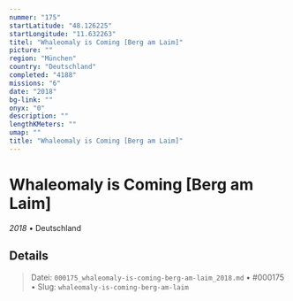 ```yaml
---
nummer: "175"
startLatitude: "48.126225"
startLongitude: "11.632263"
titel: "Whaleomaly is Coming [Berg am Laim]"
picture: ""
region: "München"
country: "Deutschland"
completed: "4188"
missions: "6"
date: "2018"
bg-link: ""
onyx: "0"
description: ""
lengthKMeters: ""
umap: ""
title: "Whaleomaly is Coming [Berg am Laim]"
---
```

# Whaleomaly is Coming [Berg am Laim]

*2018* • Deutschland



## Details








> Datei: `000175_whaleomaly-is-coming-berg-am-laim_2018.md` • #000175 • Slug: `whaleomaly-is-coming-berg-am-laim`
